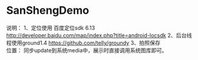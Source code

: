# SanShengDemo
说明：
1、定位使用 百度定位sdk 6.13
http://developer.baidu.com/map/index.php?title=android-locsdk
2、后台线程使用ground1.4 
https://github.com/telly/groundy
3、拍照保存  
位置：
同步update到系统media中，展示时直接调用系统图库即可。


